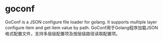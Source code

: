# goconf
GoConf is a JSON configure file loader for golang.  It supports multiple layer configure item and get item value by path.   GoConf用于Golang程序加载JSON格式配置文件，支持多层级配置项及按层级路径读取配置项。
